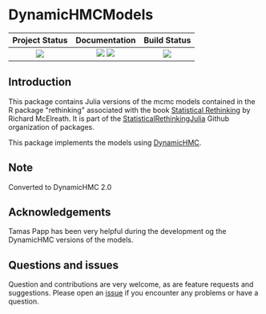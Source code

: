 # DynamicHMCModels


| **Project Status**                                                               |  **Documentation**                                                               | **Build Status**                                                                                |
|:-------------------------------------------------------------------------------:|:-------------------------------------------------------------------------------:|:-----------------------------------------------------------------------------------------------:|
|![][project-status-img] | [![][docs-stable-img]][docs-stable-url] [![][docs-dev-img]][docs-dev-url] | [![][travis-img]][travis-url] |

## Introduction

This package contains Julia versions of the mcmc models contained in the R package "rethinking" associated with the book [Statistical Rethinking](https://xcelab.net/rm/statistical-rethinking/) by Richard McElreath. It is part of the [StatisticalRethinkingJulia](https://github.com/StatisticalRethinkingJulia) Github organization of packages.

This package implements the models using [DynamicHMC](https://github.com/tpapp/DynamicHMC.jl).

## Note

Converted to DynamicHMC 2.0

## Acknowledgements

Tamas Papp has been very helpful during the development og the DynamicHMC versions of the models.

## Questions and issues

Question and contributions are very welcome, as are feature requests and suggestions. Please open an [issue][issues-url] if you encounter any problems or have a question.

[docs-dev-img]: https://img.shields.io/badge/docs-dev-blue.svg
[docs-dev-url]: https://statisticalrethinkingjulia.github.io/DynamicHMCModels.jl/latest

[docs-stable-img]: https://img.shields.io/badge/docs-stable-blue.svg
[docs-stable-url]: https://statisticalrethinkingjulia.github.io/DynamicHMCModels.jl/stable

[travis-img]: https://travis-ci.org/StatisticalRethinkingJulia/DynamicHMCModels.jl.svg?branch=master
[travis-url]: https://travis-ci.org/StatisticalRethinkingJulia/DynamicHMCModels.jl

[codecov-img]: https://codecov.io/gh/StatisticalRethinkingJulia/DynamicHMCModels.jl/branch/master/graph/badge.svg
[codecov-url]: https://codecov.io/gh/StatisticalRethinkingJulia/DynamicHMCModels.jl

[issues-url]: https://github.com/StatisticalRethinkingJulia/DynamicHMCModels.jl/issues

[project-status-img]: https://img.shields.io/badge/lifecycle-wip-orange.svg

